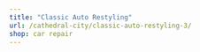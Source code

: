 ```yaml
---
title: "Classic Auto Restyling"
url: /cathedral-city/classic-auto-restyling-3/
shop: car repair
---
```

